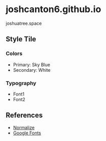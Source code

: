 # joshcanton6.github.io
joshuatree.space

## Style Tile
### Colors
* Primary: Sky Blue
* Secondary: White

### Typography
* Font1
* Font2

## References
* [Normalize](https://necolas.github.io/normalize.css/)
* [Google Fonts](https://fonts.google.com/)